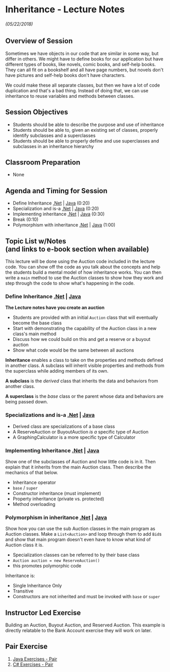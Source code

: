 <link rel="stylesheet" type="text/css" media="all" href="./styles/style.css" />

# Inheritance - Lecture Notes
###### (05/22/2018)

## Overview of Session

Sometimes we have objects in our code that are similar in some way, but differ in others. We might have to define books for our application but have different types of books, like novels, comic books, and self-help books. They can all fit on a bookshelf and all have page numbers, but novels don't have pictures and self-help books don't have characters.

We could make these all separate classes, but then we have a lot of code duplication and that's a bad thing. Instead of doing that, we can use inheritance to reuse variables and methods between classes.

## **Session Objectives** 

* Students should be able to describe the purpose and use of inheritance
* Students should be able to, given an existing set of classes, properly identify subclasses and a superclasses
* Students should be able to properly define and use superclasses and subclasses in an inheritance hierarchy

## **Classroom Preparation** 
* None

## **Agenda and Timing for Session**
* Define Inheritance [.Net](http://book.techelevator.com/.net/50-inheritance/01_intro.html) | [Java](http://book.techelevator.com/java/50-inheritance/01_intro.html) (0:20)
* Specialization and is-a [.Net](http://book.techelevator.com/.net/50-inheritance/05_hierarchy.html) | [Java](http://book.techelevator.com/java/50-inheritance/05_hierarchy.html) (0:20)
* Implementing inheritance [.Net](http://book.techelevator.com/.net/50-inheritance/10_extending_classes.html) | [Java](http://book.techelevator.com/java/50-inheritance/10_extending_classes.html) (0:30)
* Break (0:10)
* Polymorphism with inheritance [.Net](http://book.techelevator.com/.net/50-inheritance/15_subclass_is_a.html) | [Java](http://book.techelevator.com/java/50-inheritance/15_subclass_is_a.html) (1:00)

## **Topic List w/Notes** <div class=topicNote>(and <span class='link'>links</span> to e-book section when available)</div>

<div class="note instructorDirective">

This lecture will be done using the Auction code included in the lecture code. You can show off the code as you talk about the concepts and help the students build a mental model of how inheritance works. You can then write a `main` method to use the Auction classes to show how they work and step through the code to show what's happening in the code.

</div>

### Define Inheritance [.Net](http://book.techelevator.com/.net/50-inheritance/01_intro.html) | [Java](http://book.techelevator.com/java/50-inheritance/01_intro.html)

<div class="note instructorDirective">

**The Lecture notes have you create an auction**

- Students are provided with an initial `Auction` class that will eventually become the base class
- Start with demonstrating the capability of the Auction class in a new class's main method
- Discuss how we could build on this and get a reserve or a buyout auction
- Show what code would be the same between all auctions

</div>
	
<div class="definition note">

**Inheritance** enables a class to take on the properties and methods defined in another class. A subclass will inherit visible properties and methods from the superclass while adding members of its own.

</div>
<div class="definition note">

**A subclass** is the *derived* class that inherits the data and behaviors from another class.

</div>
<div class="definition note">

**A superclass** is the *base* class or the parent whose data and behaviors are being passed down.

</div>

### **Specializations** and **is-a** [.Net](http://book.techelevator.com/.net/50-inheritance/05_hierarchy.html) | [Java](http://book.techelevator.com/java/50-inheritance/05_hierarchy.html)
- Derived class are specializations of a base class
- A ReserveAuction or BuyoutAuction *is a* specific type of Auction
- A GraphingCalculator is a more specific type of Calculator

### **Implementing Inheritance** [.Net](http://book.techelevator.com/.net/50-inheritance/10_extending_classes.html) | [Java](http://book.techelevator.com/java/50-inheritance/10_extending_classes.html)

<div class="note instructorDirective">

Show one of the subclasses of Auction and how little code is in it. Then explain that it inherits from the main Auction class. Then describe the mechanics of that below.

</div>

- Inheritance operator
- `base` / `super`
- Constructor inheritance (must implement)
- Property inheritance (private vs. protected)
- Method overloading

### Polymorphism in inheritance [.Net](http://book.techelevator.com/.net/50-inheritance/15_subclass_is_a.html) | [Java](http://book.techelevator.com/java/50-inheritance/15_subclass_is_a.html)

<div class="note instructorDirective">

Show how you can use the sub Auction classes in the main program as Auction classes. Make a `List<Auction>` and loop through them to add `Bid`s and show that main program doesn't even have to know what kind of Auction class it is.

</div>

- Specialization classes can be referred to by their base class
- `Auction auction = new ReserveAuction()`
- this promotes polymorphic code

<div class="caution note">

Inheritance is:
	
- Single Inheritance Only
- Transitive
- Constructors are not inherited and must be invoked with `base` or `super`
	
</div>

## Instructor Led Exercise

Building an Auction, Buyout Auction, and Reserved Auction. This example is directly relatable to the Bank Account exercise they will work on later.

## Pair Exercise

1. [Java Exercises - Pair](https://bitbucket.org/te-curriculum/module-1-introduction-to-java/src/master/exercises/inheritance-part1-exercises-pair/)
2. [C# Exercises - Pair](https://bitbucket.org/te-curriculum/module-1-introduction-to-c/src/master/exercises/inheritance-part1-exercises-pair/)
